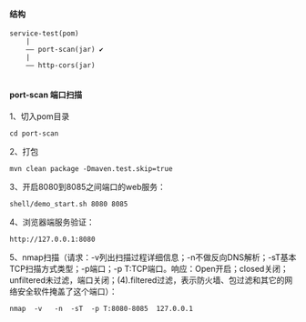 
#### 结构
```
service-test(pom)
	|
	—— port-scan(jar) ✔
	|
	—— http-cors(jar)
	
```

#### port-scan 端口扫描

1、切入pom目录
```
cd port-scan
```

2、打包
```
mvn clean package -Dmaven.test.skip=true
```

3、开启8080到8085之间端口的web服务：
```
shell/demo_start.sh 8080 8085
```

4、浏览器端服务验证：
```
http://127.0.0.1:8080
```

5、nmap扫描（请求：-v列出扫描过程详细信息；-n不做反向DNS解析；-sT基本TCP扫描方式类型；-p端口；-p T:TCP端口。响应：Open开启；closed关闭；unfiltered未过滤，端口关闭；(4).filtered过滤，表示防火墙、包过滤和其它的网络安全软件掩盖了这个端口）：
```
nmap  -v   -n  -sT  -p T:8080-8085  127.0.0.1

```

